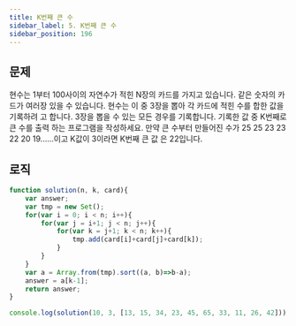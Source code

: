 ```yaml
---
title: K번째 큰 수
sidebar_label: 5. K번째 큰 수
sidebar_position: 196
---
```


## 문제 
현수는 1부터 100사이의 자연수가 적힌 N장의 카드를 가지고 있습니다. 같은 숫자의 카드가 여러장 있을 수 있습니다. 현수는 이 중 3장을 뽑아 각 카드에 적힌 수를 합한 값을 기록하려 고 합니다. 3장을 뽑을 수 있는 모든 경우를 기록합니다. 기록한 값 중 K번째로 큰 수를 출력 하는 프로그램을 작성하세요.
만약 큰 수부터 만들어진 수가 25 25 23 23 22 20 19......이고 K값이 3이라면 K번째 큰 값 은 22입니다.

## 로직

```js
function solution(n, k, card){
    var answer;
    var tmp = new Set();
    for(var i = 0; i < n; i++){
        for(var j = i+1; j < n; j++){
            for(var k = j+1; k < n; k++){
                tmp.add(card[i]+card[j]+card[k]);
            }
        }
    }
    var a = Array.from(tmp).sort((a, b)=>b-a);
    answer = a[k-1];
    return answer;
}

console.log(solution(10, 3, [13, 15, 34, 23, 45, 65, 33, 11, 26, 42]));
```




